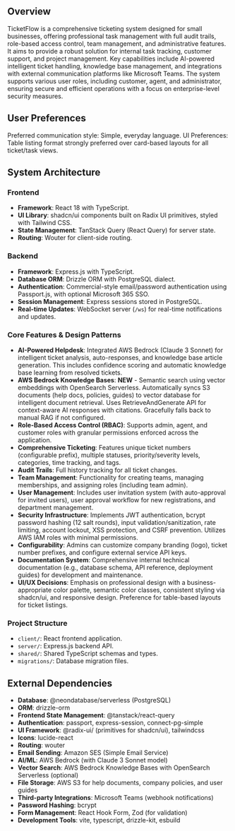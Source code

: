 ## Overview

TicketFlow is a comprehensive ticketing system designed for small businesses, offering professional task management with full audit trails, role-based access control, team management, and administrative features. It aims to provide a robust solution for internal task tracking, customer support, and project management. Key capabilities include AI-powered intelligent ticket handling, knowledge base management, and integrations with external communication platforms like Microsoft Teams. The system supports various user roles, including customer, agent, and administrator, ensuring secure and efficient operations with a focus on enterprise-level security measures.

## User Preferences

Preferred communication style: Simple, everyday language.
UI Preferences: Table listing format strongly preferred over card-based layouts for all ticket/task views.

## System Architecture

### Frontend
- **Framework**: React 18 with TypeScript.
- **UI Library**: shadcn/ui components built on Radix UI primitives, styled with Tailwind CSS.
- **State Management**: TanStack Query (React Query) for server state.
- **Routing**: Wouter for client-side routing.

### Backend
- **Framework**: Express.js with TypeScript.
- **Database ORM**: Drizzle ORM with PostgreSQL dialect.
- **Authentication**: Commercial-style email/password authentication using Passport.js, with optional Microsoft 365 SSO.
- **Session Management**: Express sessions stored in PostgreSQL.
- **Real-time Updates**: WebSocket server (`/ws`) for real-time notifications and updates.

### Core Features & Design Patterns
- **AI-Powered Helpdesk**: Integrated AWS Bedrock (Claude 3 Sonnet) for intelligent ticket analysis, auto-responses, and knowledge base article generation. This includes confidence scoring and automatic knowledge base learning from resolved tickets.
- **AWS Bedrock Knowledge Bases**: **NEW** - Semantic search using vector embeddings with OpenSearch Serverless. Automatically syncs S3 documents (help docs, policies, guides) to vector database for intelligent document retrieval. Uses RetrieveAndGenerate API for context-aware AI responses with citations. Gracefully falls back to manual RAG if not configured.
- **Role-Based Access Control (RBAC)**: Supports admin, agent, and customer roles with granular permissions enforced across the application.
- **Comprehensive Ticketing**: Features unique ticket numbers (configurable prefix), multiple statuses, priority/severity levels, categories, time tracking, and tags.
- **Audit Trails**: Full history tracking for all ticket changes.
- **Team Management**: Functionality for creating teams, managing memberships, and assigning roles (including team admin).
- **User Management**: Includes user invitation system (with auto-approval for invited users), user approval workflow for new registrations, and department management.
- **Security Infrastructure**: Implements JWT authentication, bcrypt password hashing (12 salt rounds), input validation/sanitization, rate limiting, account lockout, XSS protection, and CSRF prevention. Utilizes AWS IAM roles with minimal permissions.
- **Configurability**: Admins can customize company branding (logo), ticket number prefixes, and configure external service API keys.
- **Documentation System**: Comprehensive internal technical documentation (e.g., database schema, API reference, deployment guides) for development and maintenance.
- **UI/UX Decisions**: Emphasis on professional design with a business-appropriate color palette, semantic color classes, consistent styling via shadcn/ui, and responsive design. Preference for table-based layouts for ticket listings.

### Project Structure
- `client/`: React frontend application.
- `server/`: Express.js backend API.
- `shared/`: Shared TypeScript schemas and types.
- `migrations/`: Database migration files.

## External Dependencies

- **Database**: @neondatabase/serverless (PostgreSQL)
- **ORM**: drizzle-orm
- **Frontend State Management**: @tanstack/react-query
- **Authentication**: passport, express-session, connect-pg-simple
- **UI Framework**: @radix-ui/ (primitives for shadcn/ui), tailwindcss
- **Icons**: lucide-react
- **Routing**: wouter
- **Email Sending**: Amazon SES (Simple Email Service)
- **AI/ML**: AWS Bedrock (with Claude 3 Sonnet model)
- **Vector Search**: AWS Bedrock Knowledge Bases with OpenSearch Serverless (optional)
- **File Storage**: AWS S3 for help documents, company policies, and user guides
- **Third-party Integrations**: Microsoft Teams (webhook notifications)
- **Password Hashing**: bcrypt
- **Form Management**: React Hook Form, Zod (for validation)
- **Development Tools**: vite, typescript, drizzle-kit, esbuild